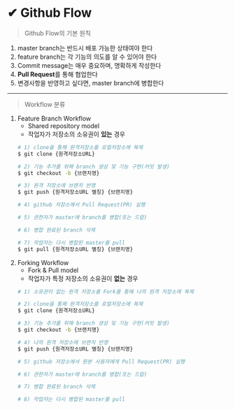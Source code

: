 # ✔ Github Flow 

> Github Flow의 기본 원칙
1. master branch는 반드시 배포 가능한 상태여야 한다
2. feature branch는 각 기능의 의도를 알 수 있어야 한다
3. Commit message는 매우 중요하며, 명확하게 작성한다
4. **Pull Request**를 통해 협업한다
5. 변경사항을 반영하고 싶다면, master branch에 병합한다

*****
> Workflow 분류
1. Feature Branch Workflow
   - Shared repository model
   - 작업자가 저장소의 소유권이 **있는** 경우
    ```bash
    # 1) clone을 통해 원격저장소를 로컬저장소에 복제
    $ git clone {원격저장소URL}
    
    # 2) 기능 추가를 위해 branch 생성 및 기능 구현(커밋 발생)
    $ git checkout -b {브랜치명}

    # 3) 원격 저장소에 브랜치 반영
    $ git push {원격저장소URL 별칭} {브랜치명}

    # 4) github 저장소에서 Pull Request(PR) 실행

    # 5) 권한자가 master에 branch를 병합(또는 드랍)

    # 6) 병합 완료된 branch 삭제

    # 7) 작업자는 다시 병합된 master를 pull
    $ git pull {원격저장소URL 별칭} {브랜치명}
    ```
2. Forking Workflow
   - Fork & Pull model
   - 작업자가 특정 저장소의 소유권이 **없는** 경우
    ```bash
    # 1) 소유권이 없는 원격 저장소를 Fork를 통해 나의 원격 저장소에 복제

    # 2) clone을 통해 원격저장소를 로컬저장소에 복제
    $ git clone {원격저장소URL}

    # 3) 기능 추가를 위해 branch 생성 및 기능 구현(커밋 발생)
    $ git checkout -b {브랜치명}

    # 4) 나의 원격 저장소에 브랜치 반영
    $ git push {원격저장소URL 별칭} {브랜치명}

    # 5) github 저장소에서 원본 사용자에게 Pull Request(PR) 실행

    # 6) 권한자가 master에 branch를 병합(또는 드랍)

    # 7) 병합 완료된 branch 삭제

    # 8) 작업자는 다시 병합된 master를 pull
    ```